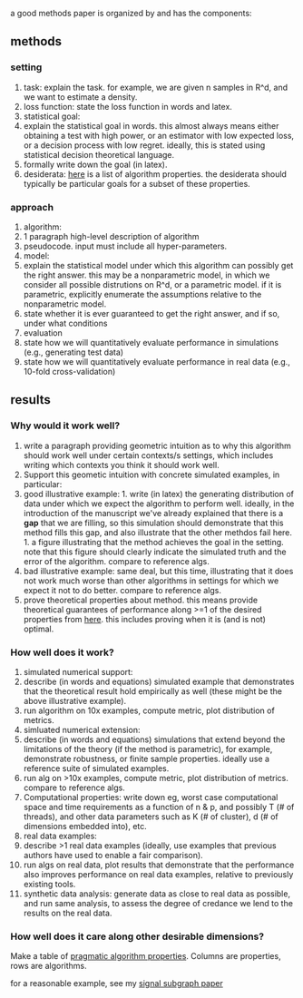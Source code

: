 a good methods paper is organized by and has the components:



## methods

### setting

1. task: explain the task.  for example, we are given n samples in R^d, and we want to estimate a density.
1. loss function: state the loss function in words and latex. 
1. statistical goal: 
  1. explain the statistical goal in words.  this almost always means either obtaining a test with high power, 
or an estimator with low expected loss, or a decision process with low regret.  ideally, this is stated using statistical decision theoretical language.
  1. formally write down the goal (in latex).
1. desiderata: [here](https://github.com/neurodata/checklists/blob/master/algorithm_properties.md) is a list of algorithm properties.  the desiderata should typically be particular goals for a subset of these properties.

### approach

1. algorithm: 
  1. 1 paragraph high-level description of algorithm 
  1. pseudocode. input must include all hyper-parameters.
1. model: 
  1. explain the statistical model under which this algorithm can possibly get the right answer.  this may be a nonparametric model, in which we consider all possible distrutions on R^d, or a parametric model. if it is parametric, explicitly enumerate the assumptions relative to the nonparametric model. 
  1. state whether it is ever guaranteed to get the right answer, and if so, under what conditions
1. evaluation
  1. state how we will quantitatively evaluate performance in simulations (e.g., generating test data)
  1. state how we will quantitatively evaluate performance in real data (e.g., 10-fold cross-validation)
  

## results

### Why would it work well?

1. write a paragraph providing geometric intuition as to why this algorithm should work well under certain contexts/s settings, which includes writing which contexts you think it should work well.  
1. Support this geometic intuition with concrete simulated examples, in particular: 
  1. good illustrative example: 
    1. write (in latex) the generating distribution of data under which we expect the algorithm to perform well. ideally, in the introduction of the manuscript we've already explained that there is a **gap** that we are filling, so this simulation should demonstrate that this method fills this gap, and also illustrate that the other methdos fail here. 
    1. a figure illustrating that the method achieves the goal in the setting.  note that this figure should clearly indicate the simulated truth and the error of the algorithm. compare to reference algs.
  1. bad illustrative example: same deal, but this time, illustrating that it does not work much worse than other algorithms in settings for which we expect it not to do better. compare to reference algs.
1. prove theoretical properties about method. this means provide theoretical guarantees of performance along >=1 of the desired properties from [here](https://github.com/neurodata/checklists/blob/master/algorithm_properties.md). this includes proving when it is (and is not) optimal.


### How well does it work?


1. simulated numerical support: 
  1. describe (in words and equations) simulated example that demonstrates that the theoretical result hold empirically as well (these might be the above illustrative example). 
  1. run algorithm on 10x examples, compute metric, plot distribution of metrics.
1. simluated numerical extension: 
  1. describe (in words and equations)  simulations that extend beyond the limitations of the theory (if the method is parametric), for example, demonstrate robustness, or finite sample properties. ideally use a reference suite of simulated examples.
  1. run alg on >10x examples, compute metric, plot distribution of metrics. compare to reference algs. 
1. Computational properties: write down eg, worst case computational space and time requirements as a function of n & p, and possibly T (# of threads), and other data parameters such as K (# of cluster), d (# of dimensions embedded into), etc.
1. real data examples: 
  1. describe >1 real data examples (ideally, use examples that previous authors have used to enable a fair comparison).
  1. run algs on real data, plot results that demonstrate that the performance also improves performance on real data examples, relative to previously existing tools. 
1. synthetic data analysis: generate data as close to real data as possible, and run same analysis, to assess the degree of credance we lend to the results on the real data.


### How well does it care along other desirable dimensions?


Make a table of [pragmatic algorithm properties](https://github.com/neurodata/checklists/blob/master/algorithm_properties.md#pragmatic-properties). Columns are properties, rows are algorithms.


for a reasonable example, see my [signal subgraph paper](http://ieeexplore.ieee.org/document/6341752/)
